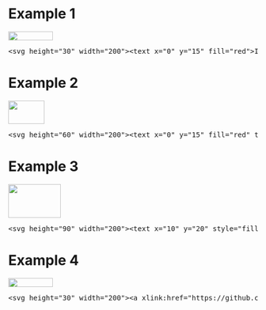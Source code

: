 <h1>Example 1</h1>
<img src="https://i.imgur.com/VV2aSGv.png" width="90" height="18">
<pre>&lt;svg height="30" width="200"&gt;&lt;text x="0" y="15" fill="red"&gt;I love SVG!&lt;/text&gt;&lt;/svg&gt;</pre>
<h1>Example 2</h1>
<img src="https://i.imgur.com/i0Ejiqs.png" width="73" height="47">
<pre>&lt;svg height="60" width="200"&gt;&lt;text x="0" y="15" fill="red" transform="rotate(30 20,40)"&gt;I love SVG!&lt;/text&gt;&lt;/svg&gt;</pre>
<h1>Example 3</h1>
<img src="https://i.imgur.com/pIymYab.png" width="106" height="68">
<pre>&lt;svg height="90" width="200"&gt;&lt;text x="10" y="20" style="fill:red;"&gt;Several Lines:&lt;tspan x="10" y="45"&gt;First Line.&lt;/tspan&gt;&lt;tspan x="10" y="70"&gt;Second Line.&lt;/tspan&gt;&lt;/text&gt;&lt;/svg&gt;</pre>
<h1>Example 4</h1>
<a href="https://github.com/BGP100/HTML-Guide/tree/main/HTML"><img src="https://i.imgur.com/VV2aSGv.png" width="90" height="18"></a>
<pre>&lt;svg height="30" width="200"&gt;&lt;a xlink:href="https://github.com/BGP100/HTML-Guide/tree/main/HTML" target="_blank"&gt;&lt;text x="0" y="15" fill="red"&gt;I love SVG!&lt;/text&gt;&lt;/a&gt;&lt;/svg&gt;</pre>
